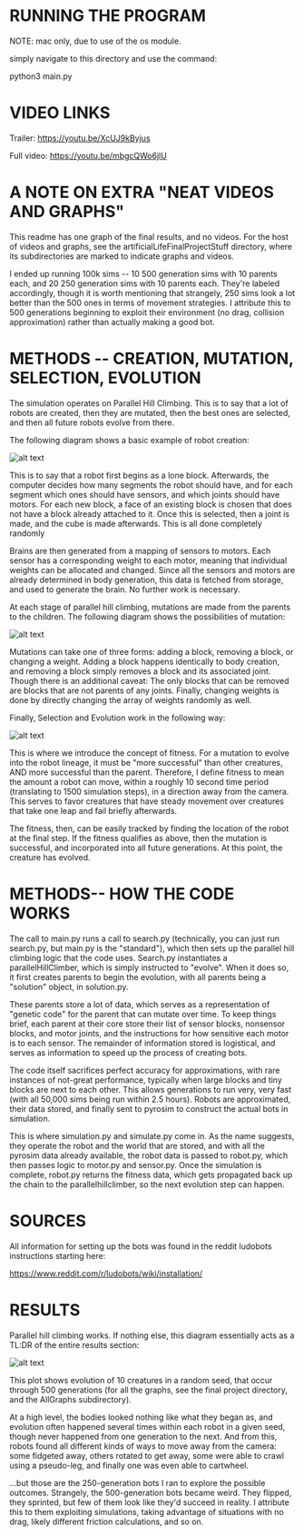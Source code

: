 # RUNNING THE PROGRAM

NOTE: mac only, due to use of the os module.

simply navigate to this directory and use the command:

python3 main.py

# VIDEO LINKS
Trailer: https://youtu.be/XcUJ9kByjus

Full video: https://youtu.be/mbgcQWo6jlU

# A NOTE ON EXTRA "NEAT VIDEOS AND GRAPHS"
This readme has one graph of the final results, and no videos. For the host of videos and graphs, see the
artificialLifeFinalProjectStuff directory, where its subdirectories are marked to indicate graphs and videos.

I ended up running 100k sims -- 10 500 generation sims with 10 parents each, and 20 250 generation sims with 10 parents each. They're labeled accordingly, though it is worth mentioning that strangely, 250 sims look a lot better than the 500 ones in terms of movement strategies. I attribute this to 500 generations beginning to exploit their environment (no drag, collision approximation) rather than actually making a good bot. 

# METHODS -- CREATION, MUTATION, SELECTION, EVOLUTION
The simulation operates on Parallel Hill Climbing. This is to say that a lot of robots are created, then they are mutated, then the best ones are selected, and then all future robots evolve from there.

The following diagram shows a basic example of robot creation:

![alt text](https://github.com/AlexChen0/ArtificialLifeAC/blob/main/BodyBrainGen.jpg)

This is to say that a robot first begins as a lone block. Afterwards, the computer decides how many segments the robot should have, and for each segment which ones should have sensors, and which joints should have motors. 
For each new block, a face of an existing block is chosen that does not have a block already attached to it. Once this is selected, then a joint is made, and the cube is made afterwards. This is all done completely randomly

Brains are then generated from a mapping of sensors to motors. Each sensor has a corresponding weight to each motor, meaning that individual weights can be allocated and changed. 
Since all the sensors and motors are already determined in body generation, this data is fetched from storage, and used to generate the brain. No further work is necessary.

At each stage of parallel hill climbing, mutations are made from the parents to the children. The following diagram shows the possibilities of mutation:

![alt text](https://github.com/AlexChen0/ArtificialLifeAC/blob/main/BodyBrainMutation.jpg)

Mutations can take one of three forms: adding a block, removing a block, or changing a weight. Adding a block happens identically to body creation, and removing a block simply removes a block and its associated joint. 
Though there is an additional caveat: The only blocks that can be removed are blocks that are not parents of any joints. Finally, changing weights is done by directly changing the array of weights randomly as well.

Finally, Selection and Evolution work in the following way: 

![alt text](https://github.com/AlexChen0/ArtificialLifeAC/blob/main/SelectionEvolution.jpg)

This is where we introduce the concept of fitness. For a mutation to evolve into the robot lineage, it must be "more successful" than other creatures, AND more successful than the parent. 
Therefore, I define fitness to mean the amount a robot can move, within a roughly 10 second time period (translating to 1500 simulation steps), in a direction away from the camera.
This serves to favor creatures that have steady movement over creatures that take one leap and fail briefly afterwards. 

The fitness, then, can be easily tracked by finding the location of the robot at the final step. If the fitness qualifies as above, then the mutation is successful, and incorporated into all future generations. At this point, the creature has evolved. 

# METHODS-- HOW THE CODE WORKS
The call to main.py runs a call to search.py (technically, you can just run search.py, but main.py is the "standard"), 
which then sets up the parallel hill climbing logic that the code uses. Search.py instantiates a parallelHillClimber, 
which is simply instructed to "evolve". When it does so, it first creates parents to begin the evolution, with all parents being a "solution" object, in solution.py.

These parents store a lot of data, which serves as a representation of "genetic code" for the parent that can mutate over time. To keep things brief, 
each parent at their core store their list of sensor blocks, nonsensor blocks, and motor joints, and the instructions for how sensitive each motor is to each sensor. 
The remainder of information stored is logistical, and serves as information to speed up the process of creating bots. 

The code itself sacrifices perfect accuracy for approximations, with rare instances of not-great performance, typically when large blocks and tiny blocks
are next to each other. This allows generations to run very, very fast (with all 50,000 sims being run within 2.5 hours). Robots are approximated, their data stored,
and finally sent to pyrosim to construct the actual bots in simulation. 

This is where simulation.py and simulate.py come in. As the name suggests, they operate the robot and the world that are stored, and with all the pyrosim data already available,
the robot data is passed to robot.py, which then passes logic to motor.py and sensor.py. Once the simulation is complete, robot.py returns the fitness data, which gets propagated back up the chain 
to the parallelhillclimber, so the next evolution step can happen. 

# SOURCES
All information for setting up the bots was found in the reddit ludobots instructions starting here:

https://www.reddit.com/r/ludobots/wiki/installation/

# RESULTS
Parallel hill climbing works. If nothing else, this diagram essentially acts as a TL:DR of the entire results section:

![alt text](https://github.com/AlexChen0/ArtificialLifeAC/blob/main/artificialLifeFinalProjectStuff/AllGraphs/500Run10.png)

This plot shows evolution of 10 creatures in a random seed, that occur through 500 generations (for all the graphs, see the final project directory, and the AllGraphs subdirectory). 

At a high level, the bodies looked nothing like what they began as, and evolution often happened several times within each robot in a given seed, though never happened 
from one generation to the next. And from this, robots found all different kinds of ways to move away from the camera: some fidgeted away, 
others rotated to get away, some were able to crawl using a pseudo-leg, and finally one was even able to cartwheel. 

...but those are the 250-generation bots I ran to explore the possible outcomes. Strangely, the 500-generation bots became weird. They flipped, they sprinted, but few of them look like they'd succeed in reality. I attribute this to them exploiting simulations, taking advantage of situations with no drag, likely different friction calculations, and so on. 
